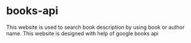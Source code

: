 # books-api
This website is used to search book description by using book or author name. This website is designed with help of google books api
